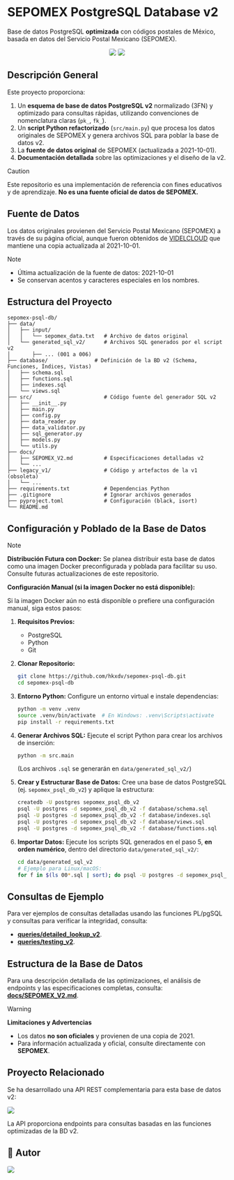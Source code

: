 # SEPOMEX PostgreSQL Database v2

Base de datos PostgreSQL **optimizada** con códigos postales de México, basada en datos del Servicio Postal Mexicano (SEPOMEX).

<div align="center">
  <img src="https://img.shields.io/badge/-PostgreSQL-000000?style=for-the-badge&logo=postgresql&labelColor=282c34" style="border-radius: 3px;" />
  <img src="https://img.shields.io/badge/-Python-000000?style=for-the-badge&logo=python&labelColor=282c34" style="border-radius: 3px;" />
</div>

## Descripción General

Este proyecto proporciona:

1.  Un **esquema de base de datos PostgreSQL v2** normalizado (3FN) y optimizado para consultas rápidas, utilizando convenciones de nomenclatura claras (`pk_`, `fk_`).
2.  Un **script Python refactorizado** (`src/main.py`) que procesa los datos originales de SEPOMEX y genera archivos SQL para poblar la base de datos v2.
3.  La **fuente de datos original** de SEPOMEX (actualizada a 2021-10-01).
4.  **Documentación detallada** sobre las optimizaciones y el diseño de la v2.

> [!CAUTION]
>
> Este repositorio es una implementación de referencia con fines educativos y de aprendizaje. **No es una fuente oficial de datos de SEPOMEX.**

## Fuente de Datos

Los datos originales provienen del Servicio Postal Mexicano (SEPOMEX) a través de su página oficial, aunque fueron obtenidos de [VIDELCLOUD](https://videlcloud.wordpress.com/2017/01/17/descarga-la-base-de-datos-de-codigos-postales-colonias-municipios-y-estados-de-todo-mexico/) que mantiene una copia actualizada al 2021-10-01.

> [!NOTE]
>
> - Última actualización de la fuente de datos: 2021-10-01
> - Se conservan acentos y caracteres especiales en los nombres.

## Estructura del Proyecto

```plaintext
sepomex-psql-db/
├── data/
│   ├── input/
│   │   └── sepomex_data.txt   # Archivo de datos original
│   └── generated_sql_v2/      # Archivos SQL generados por el script v2
│       ├── ... (001 a 006)
├── database/               # Definición de la BD v2 (Schema, Funciones, Índices, Vistas)
│   ├── schema.sql
│   ├── functions.sql
│   ├── indexes.sql
│   └── views.sql
├── src/                       # Código fuente del generador SQL v2
│   ├── __init__.py
│   ├── main.py
│   ├── config.py
│   ├── data_reader.py
│   ├── data_validator.py
│   ├── sql_generator.py
│   ├── models.py
│   └── utils.py
├── docs/
│   ├── SEPOMEX_V2.md          # Especificaciones detalladas v2
│   └── ...
├── legacy_v1/                 # Código y artefactos de la v1 (obsoleta)
│   └── ...
├── requirements.txt           # Dependencias Python
├── .gitignore                 # Ignorar archivos generados
├── pyproject.toml             # Configuración (black, isort)
└── README.md
```

## Configuración y Poblado de la Base de Datos

> [!NOTE]
>
> **Distribución Futura con Docker:** Se planea distribuir esta base de datos como una imagen Docker preconfigurada y poblada para facilitar su uso. Consulte futuras actualizaciones de este repositorio.

**Configuración Manual (si la imagen Docker no está disponible):**

Si la imagen Docker aún no está disponible o prefiere una configuración manual, siga estos pasos:

1.  **Requisitos Previos:**

    - PostgreSQL
    - Python
    - Git

2.  **Clonar Repositorio:**

    ```bash
    git clone https://github.com/hkxdv/sepomex-psql-db.git
    cd sepomex-psql-db
    ```

3.  **Entorno Python:** Configure un entorno virtual e instale dependencias:

    ```bash
    python -m venv .venv
    source .venv/bin/activate  # En Windows: .venv\Scripts\activate
    pip install -r requirements.txt
    ```

4.  **Generar Archivos SQL:** Ejecute el script Python para crear los archivos de inserción:

    ```bash
    python -m src.main
    ```

    (Los archivos `.sql` se generarán en `data/generated_sql_v2/`)

5.  **Crear y Estructurar Base de Datos:** Cree una base de datos PostgreSQL (ej. `sepomex_psql_db_v2`) y aplique la estructura:

    ```bash
    createdb -U postgres sepomex_psql_db_v2
    psql -U postgres -d sepomex_psql_db_v2 -f database/schema.sql
    psql -U postgres -d sepomex_psql_db_v2 -f database/indexes.sql
    psql -U postgres -d sepomex_psql_db_v2 -f database/views.sql
    psql -U postgres -d sepomex_psql_db_v2 -f database/functions.sql
    ```

6.  **Importar Datos:** Ejecute los scripts SQL generados en el paso 5, **en orden numérico**, dentro del directorio `data/generated_sql_v2/`:
    ```bash
    cd data/generated_sql_v2
    # Ejemplo para Linux/macOS:
    for f in $(ls 00*.sql | sort); do psql -U postgres -d sepomex_psql_db_v2 -f "$f"; done
    ```

## Consultas de Ejemplo

Para ver ejemplos de consultas detalladas usando las funciones PL/pgSQL y consultas para verificar la integridad, consulta:

- **[queries/detailed_lookup_v2](queries/detailed_lookup_v2.sql)**.
- **[queries/testing_v2](queries/testing_v2.sql)**.

## Estructura de la Base de Datos

Para una descripción detallada de las optimizaciones, el análisis de endpoints y las especificaciones completas, consulta: **[docs/SEPOMEX_V2.md](docs/SEPOMEX_V2.md)**.

> [!WARNING]
>
> **Limitaciones y Advertencias**
>
> - Los datos **no son oficiales** y provienen de una copia de 2021.
> - Para información actualizada y oficial, consulte directamente con **SEPOMEX**.

## Proyecto Relacionado

Se ha desarrollado una API REST complementaria para esta base de datos v2:

<a href="https://github.com/hkxdv/sepomex-api-rest">
  <img src="https://img.shields.io/badge/-sepomex--api--rest-000000?style=for-the-badge&logo=github&labelColor=282c34" style="border-radius: 3px;" />
</a>

La API proporciona endpoints para consultas basadas en las funciones optimizadas de la BD v2.

## 🥷 Autor

<a href="https://github.com/hkxdv">
  <img src="https://img.shields.io/badge/-hkxdv-000000?style=for-the-badge&logo=github&labelColor=282c34" style="border-radius: 3px;" />
</a>
